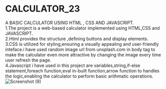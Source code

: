 # CALCULATOR_23
A BASIC CALCULATOR USING  HTML , CSS AND JAVASCRIPT.<BR>
1.The project is a web-based calculator implemented using HTML,CSS and JAVASCRIPT.<br>
2.Html provides the structure ,defining buttons and display elements.<br>
3.CSS is utilized for styling,ensuring a visually appealing and user-friendly inteface.i have used random image url from unsplash.com in body tag to make the calculator even more attractive by changing the image every time user refresh the page.<br>
4.Javascript i have used in this project are variables,string,if-else statement,foreach function,eval in-built function,arrow function to handles the logic,enabling the calculator to perform basic arithmatic operations.<br>
 ![Screenshot (9)](https://github.com/BinaryWiz-404/CALCULATOR_23/assets/148260200/c5a9d056-8b34-47d5-8e86-7c659ebbdcfd)
